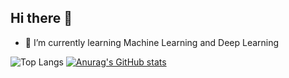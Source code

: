 ## Hi there 👋
- 🌱 I’m currently learning Machine Learning and Deep Learning

![Top Langs](https://github-readme-stats.vercel.app/api/top-langs/?username=anuraghazra&layout=compact)
[![Anurag's GitHub stats](https://github-readme-stats.vercel.app/api?username=obertcoy)](https://github.com/anuraghazra/github-readme-stats)

<!--
**obertcoy/obertcoy** is a ✨ _special_ ✨ repository because its `README.md` (this file) appears on your GitHub profile.

Here are some ideas to get you started:

- 🔭 I’m currently working on ...
- 👯 I’m looking to collaborate on ...
- 🤔 I’m looking for help with ...
- 💬 Ask me about ...
- 📫 How to reach me: ...
- 😄 Pronouns: ...
- ⚡ Fun fact: ...
-->
